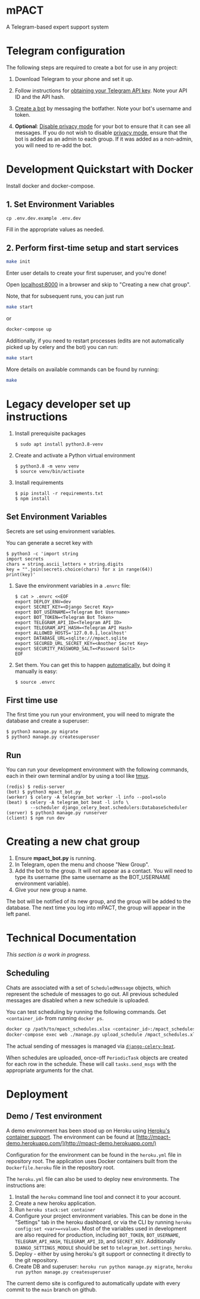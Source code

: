# mPACT

A Telegram-based expert support system

# Telegram configuration

The following steps are required to create a bot for use in any project:

1. Download Telegram to your phone and set it up.

1. Follow instructions for [obtaining your Telegram API 
   key](https://core.telegram.org/api/obtaining_api_id). Note your API ID 
   and the API hash.

1. [Create a bot](https://core.telegram.org/bots#6-botfather) by messaging 
   the botfather. Note your bot's username and token.

1. **Optional**: [Disable privacy 
   mode](https://www.teleme.io/articles/group_privacy_mode_of_telegram_bots) 
   for your bot to ensure that it can see all messages. If you do not wish to 
   disable [privacy mode](https://core.telegram.org/bots#privacy-mode), ensure 
   that the bot is added as an admin to each group. If it was added as a non-admin, 
   you will need to re-add the bot.

# Development Quickstart with Docker

Install docker and docker-compose.

## 1. Set Environment Variables

`cp .env.dev.example .env.dev`

Fill in the appropriate values as needed.

## 2. Perform first-time setup and start services

```bash
make init
```

Enter user details to create your first superuser, and you're done!

Open [localhost:8000](http://localhost:8000) in a browser and skip to "Creating a new chat group".

Note, that for subsequent runs, you can just run

```bash
make start
```

or

```bash
docker-compose up
```

Additionally, if you need to restart processes (edits are not automatically picked up by celery and the bot) you can run:

```bash
make start
```

More details on available commands can be found by running:

```bash
make
```

# Legacy developer set up instructions

1. Install prerequisite packages

       $ sudo apt install python3.8-venv

2. Create and activate a Python virtual environment

       $ python3.8 -m venv venv
       $ source venv/bin/activate

3. Install requirements

       $ pip install -r requirements.txt
       $ npm install


## Set Environment Variables

Secrets are set using environment variables.

You can generate a secret key with

    $ python3 -c 'import string
    import secrets
    chars = string.ascii_letters + string.digits
    key = "".join(secrets.choice(chars) for x in range(64))
    print(key)'

1. Save the environment variables in a `.envrc` file:

       $ cat > .envrc <<EOF
       export DEPLOY_ENV=dev
       export SECRET_KEY=<Django Secret Key>
       export BOT_USERNAME=<Telegram Bot Username>
       export BOT_TOKEN=<Telegram Bot Token>
       export TELEGRAM_API_ID=<Telegram API ID>
       export TELEGRAM_API_HASH=<Telegram API Hash>
       export ALLOWED_HOSTS='127.0.0.1,localhost'
       export DATABASE_URL=sqlite:///mpact.sqlite
       export SECURED_URL_SECRET_KEY=<Another Secret Key>
       export SECURITY_PASSWORD_SALT=<Password Salt>
       EOF

2. Set them. You can get this to happen [automatically][direnv], but
   doing it manually is easy:

       $ source .envrc


## First time use

The first time you run your environment, you will need to migrate the
database and create a superuser:

    $ python3 manage.py migrate
    $ python3 manage.py createsuperuser


## Run

You can run your development environment with the following commands,
each in their own terminal and/or by using a tool like [tmux][tmux].

    (redis) $ redis-server
    (bot) $ python3 mpact_bot.py
    (worker) $ celery -A telegram_bot worker -l info --pool=solo
    (beat) $ celery -A telegram_bot beat -l info \
             --scheduler django_celery_beat.schedulers:DatabaseScheduler
    (server) $ python3 manage.py runserver
    (client) $ npm run dev


# Creating a new chat group

1. Ensure **mpact_bot.py** is running.
2. In Telegram, open the menu and choose "New Group".
3. Add the bot to the group. It will not appear as a contact. You will
   need to type its username (the same username as the BOT_USERNAME
   environment variable).
4. Give your new group a name.

The bot will be notified of its new group, and the group will be added
to the database. The next time you log into mPACT, the group will appear
in the left panel.

# Technical Documentation

*This section is a work in progress.*

## Scheduling

Chats are associated with a set of `ScheduledMessage` objects, which represent the schedule
of messages to go out. All previous scheduled messages are disabled when a new schedule is uploaded.

You can test scheduling by running the following commands. Get `<container_id>` from running `docker ps`.

```bash
docker cp /path/to/mpact_schedules.xlsx <container_id>:/mpact_schedules.xlsx
docker-compose exec web ./manage.py upload_schedule /mpact_schedules.xlsx 
```

The actual sending of messages is managed via [`django-celery-beat`](https://django-celery-beat.readthedocs.io/en/latest/).

When schedules are uploaded, once-off `PeriodicTask` objects are created for each row in the schedule.
These will call `tasks.send_msgs` with the appropriate arguments for the chat.

# Deployment

## Demo / Test environment

A demo environment has been stood up on Heroku using [Heroku's container support](https://devcenter.heroku.com/categories/deploying-with-docker).
The environment can be found at [http://mpact-demo.herokuapp.com/](http://mpact-demo.herokuapp.com/)

Configuration for the environment can be found in the `heroku.yml` file in repository root.
The application uses Docker containers built from the `Dockerfile.heroku` file in the repository root.

The `heroku.yml` file can also be used to deploy new environments. The instructions are:

1. Install the `heroku` command line tool and connect it to your account.
2. Create a new heroku application.   
3. Run `heroku stack:set container`
4. Configure your project environment variables. This can be done in the "Settings" tab in the heroku dashboard,
   or via the CLI by running `heroku config:set <var>=<value>`. Most of the variables used in development
   are also required for production, including `BOT_TOKEN`, `BOT_USERNAME`, `TELEGRAM_API_HASH`, `TELEGRAM_API_ID`,
   and `SECRET_KEY`. Additionally `DJANGO_SETTINGS_MODULE` should be set to `telegram_bot.settings_heroku`.
5. Deploy - either by using heroku's git support or connecting it directly to the git repository.
6. Create DB and superuser: `heroku run python manage.py migrate`, `heroku run python manage.py createsuperuser`

The current demo site is configured to automatically update with every commit to the `main` branch on github.


[direnv]: https://github.com/direnv/direnv/#direnv----unclutter-your-profile
[tmux]: https://github.com/tmux/tmux#welcome-to-tmux
